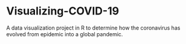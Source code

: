 # Visualizing-COVID-19

A data visualization project in R to determine how the coronavirus has evolved from epidemic into a global pandemic.
